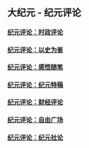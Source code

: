 ## 大纪元 - 纪元评论

#### [纪元评论：时政评论](indexes/nsc1025/README.md?09060330)
#### [纪元评论：以史为鉴](indexes/nsc1028/README.md?09060330)
#### [纪元评论：感悟随笔](indexes/nsc1035/README.md?09060330)
#### [纪元评论：纪元特稿](indexes/nsc424/README.md?09060330)
#### [纪元评论：财经评论](indexes/nsc1026/README.md?09060330)
#### [纪元评论：自由广场](indexes/nsc993/README.md?09060330)
#### [纪元评论：纪元社论](indexes/nsc422/README.md?09060330)
